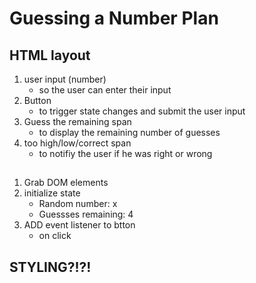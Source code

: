 # Guessing a Number Plan

## HTML layout

1. user input (number)
    - so the user can enter their input
2. Button
    - to trigger state changes and submit the user input
3. Guess the remaining span
    - to display the remaining number of guesses
4. too high/low/correct span
    - to notifiy the user if he was right or wrong


## 

1. Grab DOM elements
2. initialize state
    - Random number: x
    - Guessses remaining: 4
3. ADD event listener to btton
    - on click






## STYLING?!?!
    


